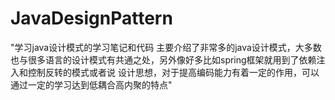 # JavaDesignPattern
"学习java设计模式的学习笔记和代码
主要介绍了非常多的java设计模式，大多数也与很多语言的设计模式有共通之处，另外像好多比如spring框架就用到了依赖注入和控制反转的模式或者说
设计思想，对于提高编码能力有着一定的作用，可以通过一定的学习达到低耦合高内聚的特点"
